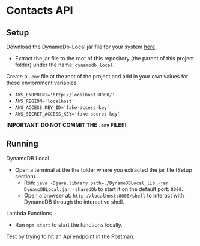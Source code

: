 # Contacts API

## Setup

Download the DynamoDb-Local jar file for your system [here](https://docs.aws.amazon.com/amazondynamodb/latest/developerguide/DynamoDBLocal.html).

  - Extract the jar file to the root of this repository (the parent of this project folder) under the name: `dynamodb_local`.

Create a `.env` file at the root of the project and add in your own values for these enviornment variables.

  - `AWS_ENDPOINT='http://localhost:8000/'`
  - `AWS_REGION='localhost'`
  - `AWS_ACCESS_KEY_ID='fake-access-key'`
  - `AWS_SECRET_ACCESS_KEY='fake-secret-key'`

**IMPORTANT: DO NOT COMMIT THE `.env` FILE!!!**

## Running

DynamoDB Local

  - Open a terminal at the the folder where you extracted the jar file (Setup section).
    - Run: `java -Djava.library.path=./DynamoDBLocal_lib -jar DynamoDBLocal.jar -sharedDb` to start it on the default port: `8000`.
    - Open a browser at: `http://localhost:8000/shell` to interact with DynamoDB through the interactive shell.

Lambda Functions

  - Run `npm start` to start the functions locally.

Test by trying to hit an Api endpoint in the Postman.
